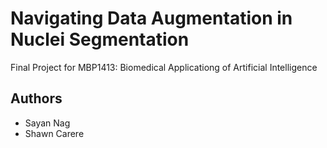 # Navigating Data Augmentation in Nuclei Segmentation

Final Project for MBP1413: Biomedical Applicationg of Artificial Intelligence

## Authors
- Sayan Nag
- Shawn Carere
